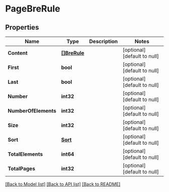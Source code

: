 # PageBreRule

## Properties
Name | Type | Description | Notes
------------ | ------------- | ------------- | -------------
**Content** | [**[]BreRule**](BreRule.md) |  | [optional] [default to null]
**First** | **bool** |  | [optional] [default to null]
**Last** | **bool** |  | [optional] [default to null]
**Number** | **int32** |  | [optional] [default to null]
**NumberOfElements** | **int32** |  | [optional] [default to null]
**Size** | **int32** |  | [optional] [default to null]
**Sort** | [**Sort**](Sort.md) |  | [optional] [default to null]
**TotalElements** | **int64** |  | [optional] [default to null]
**TotalPages** | **int32** |  | [optional] [default to null]

[[Back to Model list]](../README.md#documentation-for-models) [[Back to API list]](../README.md#documentation-for-api-endpoints) [[Back to README]](../README.md)


